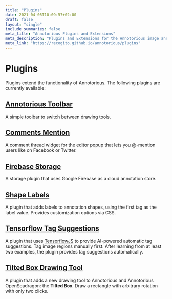 ```yaml
---
title: "Plugins"
date: 2021-04-05T10:09:57+02:00
draft: false
layout: "single"
include_summaries: false
meta_title: "Annotorious Plugins and Extensions"
meta_description: "Plugins and Extensions for the Annotorious image annotation library"
meta_link: "https://recogito.github.io/annotorious/plugins"
---
```


# Plugins

Plugins extend the functionality of Annotorious. The following plugins are currently
available:

## [Annotorious Toolbar](https://github.com/recogito/recogito-client-plugins/tree/main/packages/annotorious-toolbar)

A simple toolbar to switch between drawing tools.

## [Comments Mention](https://github.com/recogito/recogito-comments-mention)

A comment thread widget for the editor popup that lets you @-mention users like on Facebook or Twitter.

## [Firebase Storage](https://github.com/recogito/recogito-client-plugins/tree/main/packages/storage-firebase)

A storage plugin that uses Google Firebase as a cloud annotation store.

## [Shape Labels](https://github.com/recogito/recogito-client-plugins/tree/main/packages/annotorious-shape-labels)

A plugin that adds labels to annotation shapes, using the first tag as the label value. Provides customization options via CSS.

## [Tensorflow Tag Suggestions](https://github.com/recogito/recogito-client-plugins/tree/main/packages/annotorious-tensorflow-tag-suggestions)

A plugin that uses [TensorflowJS](https://www.tensorflow.org/js) to provide AI-powered 
automatic tag suggestions. Tag image regions manually first. After learning from at least two 
examples, the plugin provides tag suggestions automatically.

## [Tilted Box Drawing Tool](https://github.com/recogito/recogito-client-plugins/tree/main/packages/annotorious-tilted-box)

A plugin that adds a new drawing tool to Annotorious and Annotorious OpenSeadragon:
the __Tilted Box__. Draw a rectangle with arbitrary rotation with only two clicks.

